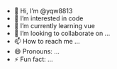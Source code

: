 - 👋 Hi, I’m @yqw8813
- 👀 I’m interested in code
- 🌱 I’m currently learning vue
- 💞️ I’m looking to collaborate on ...
- 📫 How to reach me ...
- 😄 Pronouns: ...
- ⚡ Fun fact: ...

<!---
yqw8813/yqw8813 is a ✨ special ✨ repository because its `README.md` (this file) appears on your GitHub profile.
You can click the Preview link to take a look at your changes.
--->
